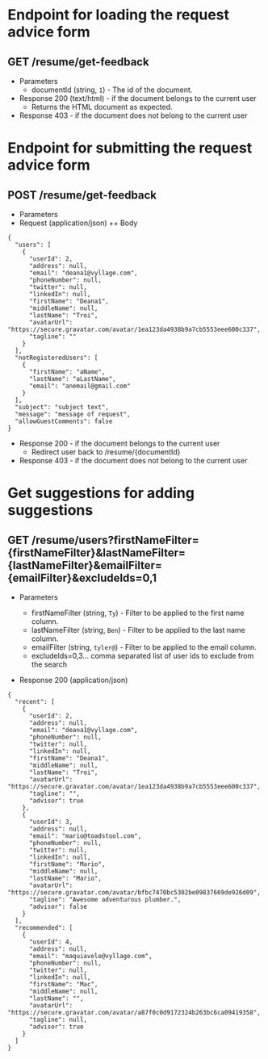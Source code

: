# Endpoint for loading the request advice form
## GET /resume/get-feedback
+ Parameters
  + documentId (string, `1`) - The id of the document.
+ Response 200 (text/html) - if the document belongs to the current user
  + Returns the HTML document as expected.
+ Response 403 - if the document does not belong to the current user

# Endpoint for submitting the request advice form
## POST /resume/get-feedback
+ Parameters
+ Request (application/json)
  ++ Body

```
{
  "users": [
    {
      "userId": 2,
      "address": null,
      "email": "deana1@vyllage.com",
      "phoneNumber": null,
      "twitter": null,
      "linkedIn": null,
      "firstName": "Deana1",
      "middleName": null,
      "lastName": "Troi",
      "avatarUrl": "https://secure.gravatar.com/avatar/1ea123da4938b9a7cb5553eee600c337",
      "tagline": ""
    }
  ],
  "notRegisteredUsers": [
    {
      "firstName": "aName",
      "lastName": "aLastName",
      "email": "anemail@gmail.com"
    }
  ],
  "subject": "subject text",
  "message": "message of request",
  "allowGuestComments": false
}
```

+ Response 200 - if the document belongs to the current user
  + Redirect user back to /resume/{documentId}
+ Response 403 - if the document does not belong to the current user


# Get suggestions for adding suggestions
## GET /resume/users?firstNameFilter={firstNameFilter}&lastNameFilter={lastNameFilter}&emailFilter={emailFilter}&excludeIds=0,1
+ Parameters
  + firstNameFilter (string, `Ty`) - Filter to be applied to the first name column.
  + lastNameFilter (string, `Ben`) - Filter to be applied to the last name column.
  + emailFilter (string, `tyler@`) - Filter to be applied to the email column.
  + excludeIds=0,3... comma separated list of user ids to exclude from the search

+ Response 200 (application/json)

```
{
  "recent": [
    {
      "userId": 2,
      "address": null,
      "email": "deana1@vyllage.com",
      "phoneNumber": null,
      "twitter": null,
      "linkedIn": null,
      "firstName": "Deana1",
      "middleName": null,
      "lastName": "Troi",
      "avatarUrl": "https://secure.gravatar.com/avatar/1ea123da4938b9a7cb5553eee600c337",
      "tagline": "",
      "advisor": true
    },
    {
      "userId": 3,
      "address": null,
      "email": "mario@toadstool.com",
      "phoneNumber": null,
      "twitter": null,
      "linkedIn": null,
      "firstName": "Mario",
      "middleName": null,
      "lastName": "Mario",
      "avatarUrl": "https://secure.gravatar.com/avatar/bfbc7470bc5302be09837669de926d09",
      "tagline": "Awesome adventurous plumber.",
      "advisor": false
    }
  ],
  "recommended": [
    {
      "userId": 4,
      "address": null,
      "email": "maquiavelo@vyllage.com",
      "phoneNumber": null,
      "twitter": null,
      "linkedIn": null,
      "firstName": "Mac",
      "middleName": null,
      "lastName": "",
      "avatarUrl": "https://secure.gravatar.com/avatar/a87f0c0d9172324b263bc6ca09419358",
      "tagline": null,
      "advisor": true
    }
  ]
}
```